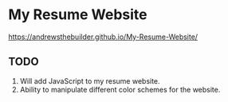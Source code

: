 # My Resume Website
https://andrewsthebuilder.github.io/My-Resume-Website/

## TODO
1. Will add JavaScript to my resume website. 
2. Ability to manipulate different color schemes for the website. 
